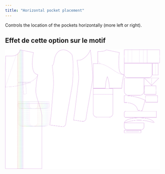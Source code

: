 ```yaml
---
title: "Horizontal pocket placement"
---
```


Controls the location of the pockets horizontally (more left or right).

## Effet de cette option sur le motif

![Cette image montre l'effet de cette option en superposant plusieurs variantes qui ont une valeur différente pour cette option](carlton_pocketplacementhorizontal_sample.svg "Effet de cette option sur le modèle")
